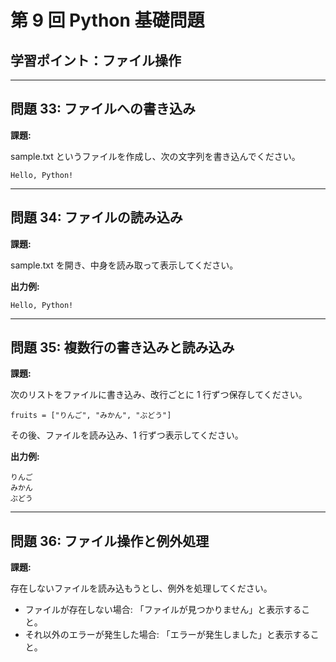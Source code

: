 # 第 9 回 Python 基礎問題

## **学習ポイント**：ファイル操作

---

## **問題 33: ファイルへの書き込み**

**課題:**

sample.txt というファイルを作成し、次の文字列を書き込んでください。

```
Hello, Python!
```

---

## **問題 34: ファイルの読み込み**

**課題:**

sample.txt を開き、中身を読み取って表示してください。

**出力例:**

```
Hello, Python!
```

---

## **問題 35: 複数行の書き込みと読み込み**

**課題:**

次のリストをファイルに書き込み、改行ごとに 1 行ずつ保存してください。

```
fruits = ["りんご", "みかん", "ぶどう"]
```

その後、ファイルを読み込み、1 行ずつ表示してください。

**出力例:**

```
りんご
みかん
ぶどう
```

---

## **問題 36: ファイル操作と例外処理**

**課題:**

存在しないファイルを読み込もうとし、例外を処理してください。

- ファイルが存在しない場合: 「ファイルが見つかりません」と表示すること。
- それ以外のエラーが発生した場合: 「エラーが発生しました」と表示すること。
